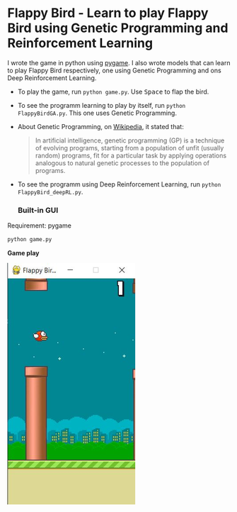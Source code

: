 # Flappy Bird - Learn to play Flappy Bird using Genetic Programming and Reinforcement Learning
 I wrote the game in python using [pygame](http://www.pygame.org). I also wrote models that can learn to play Flappy Bird respectively, one using Genetic Programming and ons Deep Reinforcement Learning.
- To play the game, run `python game.py`. Use <kbd>Space</kbd> to flap the bird.
- To see the programm learning to play by itself, run `python FlappyBirdGA.py`. This one uses Genetic Programming.
- About Genetic Programming, on [Wikipedia](https://en.wikipedia.org/wiki/Genetic_programming), it stated that:
  >In artificial intelligence, genetic programming (GP) is a technique of evolving programs, starting from a population of unfit (usually random) programs, fit for a particular task by applying operations analogous to natural genetic processes to the population of programs.
- To see the programm using Deep Reinforcement Learning, run `python FlappyBird_deepRL.py`.

  ### Built-in GUI
Requirement: pygame
```bash
python game.py
```
**Game play**

![board](Screenshots/Gameplay.JPG)


